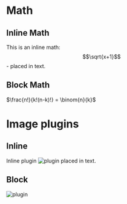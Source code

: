 # Math
## Inline Math
This is an inline math: $$\sqrt{x+1}$$ - placed in text.

## Block Math

$\frac{n!}{k!(n-k)!} = \binom{n}{k}$

# Image plugins

## Inline

Inline plugin ![plugin](md:plugin/other) placed in text.

## Block

![plugin](md:plugin/other)